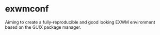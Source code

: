 # exwmconf
Aiming to create a fully-reproducible and good looking EXWM environment based on the GUIX package manager.
